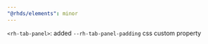 ```yaml
---
"@rhds/elements": minor
---
```

`<rh-tab-panel>`: added `--rh-tab-panel-padding` css custom property
